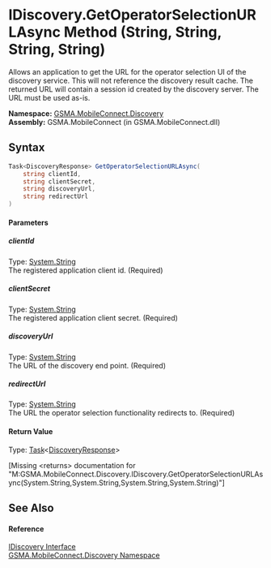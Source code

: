 IDiscovery.GetOperatorSelectionURLAsync Method (String, String, String, String)
===============================================================================
Allows an application to get the URL for the operator selection UI of the discovery service. This will not reference the discovery result cache. The returned URL will contain a session id created by the discovery server. The URL must be used as-is.

**Namespace:** [GSMA.MobileConnect.Discovery][1]  
**Assembly:** GSMA.MobileConnect (in GSMA.MobileConnect.dll)

Syntax
------

```csharp
Task<DiscoveryResponse> GetOperatorSelectionURLAsync(
	string clientId,
	string clientSecret,
	string discoveryUrl,
	string redirectUrl
)
```

#### Parameters

##### *clientId*
Type: [System.String][2]  
The registered application client id. (Required)

##### *clientSecret*
Type: [System.String][2]  
The registered application client secret. (Required)

##### *discoveryUrl*
Type: [System.String][2]  
The URL of the discovery end point. (Required)

##### *redirectUrl*
Type: [System.String][2]  
The URL the operator selection functionality redirects to. (Required)

#### Return Value
Type: [Task][3]&lt;[DiscoveryResponse][4]>  

[Missing &lt;returns> documentation for "M:GSMA.MobileConnect.Discovery.IDiscovery.GetOperatorSelectionURLAsync(System.String,System.String,System.String,System.String)"]


See Also
--------

#### Reference
[IDiscovery Interface][5]  
[GSMA.MobileConnect.Discovery Namespace][1]  

[1]: ../README.md
[2]: http://msdn.microsoft.com/en-us/library/s1wwdcbf
[3]: http://msdn.microsoft.com/en-us/library/dd321424
[4]: ../DiscoveryResponse/README.md
[5]: README.md
[6]: ../../_icons/Help.png